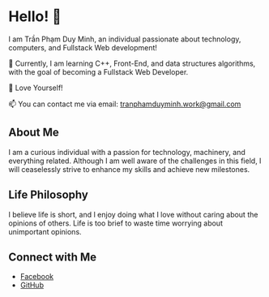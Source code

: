 # Hello! 👋

I am Trần Phạm Duy Minh, an individual passionate about technology, computers, and Fullstack Web development!

🌱 Currently, I am learning C++, Front-End, and data structures algorithms, with the goal of becoming a Fullstack Web Developer.

💞️ Love Yourself!

📫 You can contact me via email: tranphamduyminh.work@gmail.com

## About Me

I am a curious individual with a passion for technology, machinery, and everything related. Although I am well aware of the challenges in this field, I will ceaselessly strive to enhance my skills and achieve new milestones.

## Life Philosophy

I believe life is short, and I enjoy doing what I love without caring about the opinions of others. Life is too brief to waste time worrying about unimportant opinions.

## Connect with Me

- [Facebook](https://www.facebook.com/tranphamduyminh.qb/)
- [GitHub](https://github.com/tranphamduyminh-dev)

<!---
tranphamduyminh-dev/tranphamduyminh-dev is a ✨ special ✨ repository because its `README.md` (this file) appears on your GitHub profile.
You can click the Preview link to take a look at your changes.
--->
